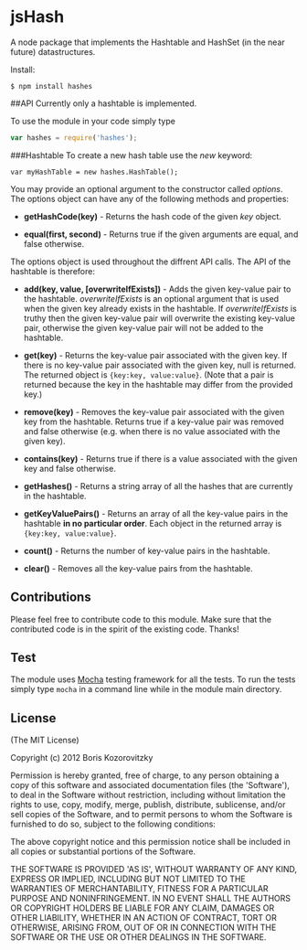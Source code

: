 jsHash
======

A node package that implements the Hashtable and HashSet (in the near future) datastructures.

Install:

```
$ npm install hashes
```

##API
Currently only a hashtable is implemented.

To use the module in your code simply type

```javascript
var hashes = require('hashes');
```

###Hashtable
To create a new hash table use the _new_ keyword:

```
var myHashTable = new hashes.HashTable();
``` 

You may provide an optional argument to the constructor called _options_. The options object can have any of the following methods and properties:

* **getHashCode(key)** - Returns the hash code of the given _key_ object.

* **equal(first, second)** - Returns true if the given arguments are equal, and false otherwise.

The options object is used throughout the diffrent API calls. The API of the hashtable is therefore:

* **add(key, value, [overwriteIfExists])** - Adds the given key-value pair to the hashtable. _overwriteIfExists_ is an optional argument that is used when the given key already exists in the hashtable.
If _overwriteIfExists_ is truthy then the given key-value pair will overwrite the existing key-value pair, otherwise the given key-value pair will not be added to the hashtable.

* **get(key)** - Returns the key-value pair associated with the given key. If there is no key-value pair associated with the given key, null is returned. The returned object is ```{key:key, value:value}```.
(Note that a pair is returned because the key in the hashtable may differ from the provided key.)

* **remove(key)** - Removes the key-value pair associated with the given key from the hashtable. Returns true if a key-value pair was removed and false otherwise (e.g. when there is no value associated with the given key).

* **contains(key)** - Returns true if there is a value associated with the given key and false otherwise.

* **getHashes()** - Returns a string array of all the hashes that are currently in the hashtable.

* **getKeyValuePairs()** - Returns an array of all the key-value pairs in the hashtable **in no particular order**. Each object in the returned array is ```{key:key, value:value}```.

* **count()** - Returns the number of key-value pairs in the hashtable.

* **clear()** - Removes all the key-value pairs from the hashtable.

## Contributions
Please feel free to contribute code to this module. Make sure that the contributed code is in the spirit of the existing code.
Thanks!


## Test
The module uses [Mocha](http://visionmedia.github.com/mocha/) testing framework for all the tests. To run the tests simply type
```mocha``` in a command line while in the module main directory.

## License

(The MIT License)

Copyright (c) 2012 Boris Kozorovitzky

Permission is hereby granted, free of charge, to any person obtaining
a copy of this software and associated documentation files (the
'Software'), to deal in the Software without restriction, including
without limitation the rights to use, copy, modify, merge, publish,
distribute, sublicense, and/or sell copies of the Software, and to
permit persons to whom the Software is furnished to do so, subject to
the following conditions:

The above copyright notice and this permission notice shall be
included in all copies or substantial portions of the Software.

THE SOFTWARE IS PROVIDED 'AS IS', WITHOUT WARRANTY OF ANY KIND,
EXPRESS OR IMPLIED, INCLUDING BUT NOT LIMITED TO THE WARRANTIES OF
MERCHANTABILITY, FITNESS FOR A PARTICULAR PURPOSE AND NONINFRINGEMENT.
IN NO EVENT SHALL THE AUTHORS OR COPYRIGHT HOLDERS BE LIABLE FOR ANY
CLAIM, DAMAGES OR OTHER LIABILITY, WHETHER IN AN ACTION OF CONTRACT,
TORT OR OTHERWISE, ARISING FROM, OUT OF OR IN CONNECTION WITH THE
SOFTWARE OR THE USE OR OTHER DEALINGS IN THE SOFTWARE.